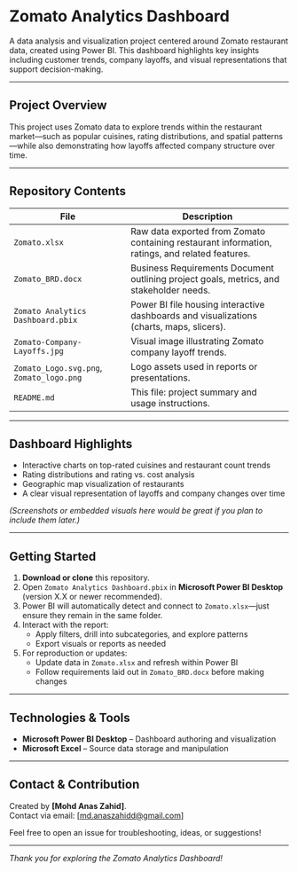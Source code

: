# Zomato Analytics Dashboard

A data analysis and visualization project centered around Zomato restaurant data, created using Power BI. This dashboard highlights key insights including customer trends, company layoffs, and visual representations that support decision-making.

---

##  Project Overview

This project uses Zomato data to explore trends within the restaurant market—such as popular cuisines, rating distributions, and spatial patterns—while also demonstrating how layoffs affected company structure over time.

---

##  Repository Contents

| File | Description |
|------|-------------|
| `Zomato.xlsx` | Raw data exported from Zomato containing restaurant information, ratings, and related features. |
| `Zomato_BRD.docx` | Business Requirements Document outlining project goals, metrics, and stakeholder needs. |
| `Zomato Analytics Dashboard.pbix` | Power BI file housing interactive dashboards and visualizations (charts, maps, slicers). |
| `Zomato-Company-Layoffs.jpg` | Visual image illustrating Zomato company layoff trends. |
| `Zomato_Logo.svg.png`, `Zomato_logo.png` | Logo assets used in reports or presentations. |
| `README.md` | This file: project summary and usage instructions. |

---

##  Dashboard Highlights

- Interactive charts on top-rated cuisines and restaurant count trends  
- Rating distributions and rating vs. cost analysis  
- Geographic map visualization of restaurants  
- A clear visual representation of layoffs and company changes over time  

*(Screenshots or embedded visuals here would be great if you plan to include them later.)*

---

##  Getting Started

1. **Download or clone** this repository.  
2. Open `Zomato Analytics Dashboard.pbix` in **Microsoft Power BI Desktop** (version X.X or newer recommended).  
3. Power BI will automatically detect and connect to `Zomato.xlsx`—just ensure they remain in the same folder.  
4. Interact with the report:
   - Apply filters, drill into subcategories, and explore patterns  
   - Export visuals or reports as needed  
5. For reproduction or updates:
   - Update data in `Zomato.xlsx` and refresh within Power BI  
   - Follow requirements laid out in `Zomato_BRD.docx` before making changes

---

##  Technologies & Tools

- **Microsoft Power BI Desktop** – Dashboard authoring and visualization  
- **Microsoft Excel** – Source data storage and manipulation 

---

##  Contact & Contribution

Created by **[Mohd Anas Zahid]**.  
Contact via email: [md.anaszahidd@gmail.com]  

Feel free to open an issue for troubleshooting, ideas, or suggestions!

---

*Thank you for exploring the Zomato Analytics Dashboard!*  

